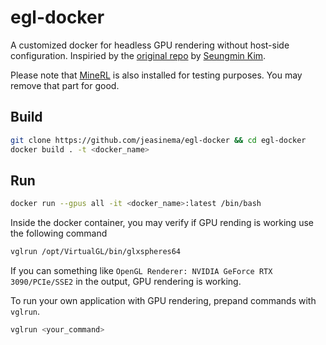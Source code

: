 # egl-docker

A customized docker for headless GPU rendering without host-side configuration. Inspiried by the [original repo](https://github.com/ehfd/docker-nvidia-egl-desktop) by [Seungmin Kim](https://github.com/ehfd).

Please note that [MineRL](https://github.com/minerllabs/minerl) is also installed for testing purposes. You may remove that part for good.

## Build

```bash
git clone https://github.com/jeasinema/egl-docker && cd egl-docker
docker build . -t <docker_name>
```
 
## Run

```bash
docker run --gpus all -it <docker_name>:latest /bin/bash
```

Inside the docker container, you may verify if GPU rending is working use the following command
```bash
vglrun /opt/VirtualGL/bin/glxspheres64
```
If you can something like `OpenGL Renderer: NVIDIA GeForce RTX 3090/PCIe/SSE2` in the output, GPU rendering is working.

To run your own application with GPU rendering, prepand commands with `vglrun`.
```bash
vglrun <your_command>
```



